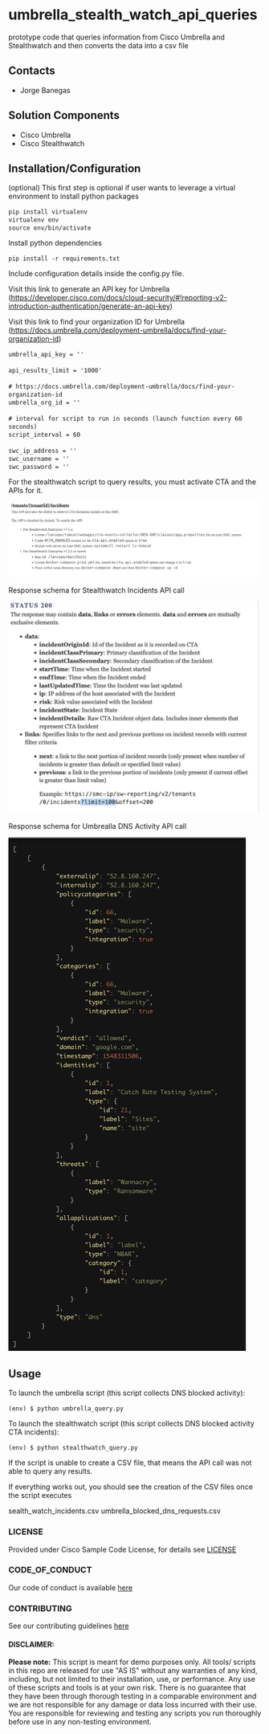 # umbrella_stealth_watch_api_queries
prototype code that queries information from Cisco Umbrella and Stealthwatch and then converts the data into a csv file

## Contacts
* Jorge Banegas

## Solution Components
* Cisco Umbrella
* Cisco Stealthwatch

## Installation/Configuration

(optional) This first step is optional if user wants to leverage a virtual environment to install python packages

```shell
pip install virtualenv
virtualenv env
source env/bin/activate
```

Install python dependencies 

```shell
pip install -r requirements.txt
```

Include configuration details inside the config.py file.

Visit this link to generate an API key for Umbrella
(https://developer.cisco.com/docs/cloud-security/#!reporting-v2-introduction-authentication/generate-an-api-key)


Visit this link to find your organization ID for Umbrella
(https://docs.umbrella.com/deployment-umbrella/docs/find-your-organization-id)


```
umbrella_api_key = ''

api_results_limit = '1000'

# https://docs.umbrella.com/deployment-umbrella/docs/find-your-organization-id
umbrella_org_id = ''

# interval for script to run in seconds (launch function every 60 seconds)
script_interval = 60

swc_ip_address = ''
swc_username = ''
swc_password = ''
```

For the stealthwatch script to query results, you must activate CTA and the APIs for it. 

![/images/incidents_api_call.png](/images/incidents_api_call.png)


Response schema for Stealthwatch Incidents API call 

![/images/stealthwatch_response_schema.png](/images/stealthwatch_response_schema.png)


Response schema for Umbrealla DNS Activity API call 

![/images/stealthwatch_response_schema.png](/images/umbrella_response_schema.png)


## Usage

To launch the umbrella script (this script collects DNS blocked activity):


    (env) $ python umbrella_query.py 
   

To launch the stealthwatch script (this script collects DNS blocked activity CTA incidents):


    (env) $ python stealthwatch_query.py
    
If the script is unable to create a CSV file, that means the API call was not able to query any results.

If everything works out, you should see the creation of the CSV files once the script executes

sealth_watch_incidents.csv
umbrella_blocked_dns_requests.csv

### LICENSE

Provided under Cisco Sample Code License, for details see [LICENSE](LICENSE.md)

### CODE_OF_CONDUCT

Our code of conduct is available [here](CODE_OF_CONDUCT.md)

### CONTRIBUTING

See our contributing guidelines [here](CONTRIBUTING.md)

#### DISCLAIMER:
<b>Please note:</b> This script is meant for demo purposes only. All tools/ scripts in this repo are released for use "AS IS" without any warranties of any kind, including, but not limited to their installation, use, or performance. Any use of these scripts and tools is at your own risk. There is no guarantee that they have been through thorough testing in a comparable environment and we are not responsible for any damage or data loss incurred with their use.
You are responsible for reviewing and testing any scripts you run thoroughly before use in any non-testing environment.

